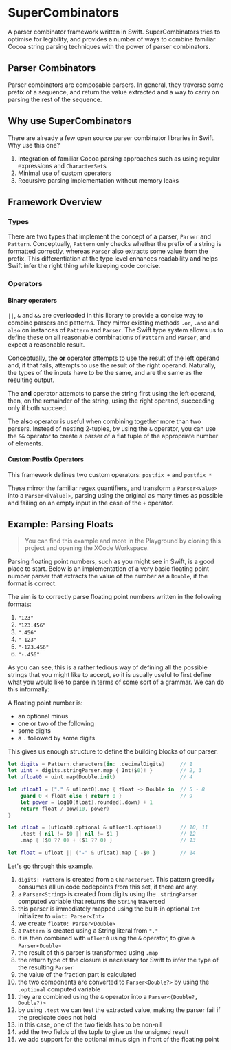 # SuperCombinators

A parser combinator framework written in Swift. SuperCombinators tries to optimise for legibility, and provides a number of ways to combine familiar Cocoa string parsing techniques with the power of parser combinators.

## Parser Combinators

Parser combinators are composable parsers. In general, they traverse some prefix of a sequence, and return the value extracted and a way to carry on parsing the rest of the sequence.

## Why use SuperCombinators

There are already a few open source parser combinator libraries in Swift. Why use this one?

1. Integration of familiar Cocoa parsing approaches such as using regular expressions and `CharacterSet`s
2. Minimal use of custom operators
3. Recursive parsing implementation without memory leaks

## Framework Overview

### Types

There are two types that implement the concept of a parser, `Parser` and `Pattern`. Conceptually, `Pattern` only checks whether the prefix of a string is formatted correctly, whereas `Parser` also extracts some value from the prefix. This differentiation at the type level enhances readability and helps Swift infer the right thing while keeping code concise.

### Operators

#### Binary operators

`||`, `&` and `&&` are overloaded in this library to provide a concise way to combine parsers and patterns. They mirror existing methods `.or`, `.and` and `also` on instances of `Pattern` and `Parser`. The Swift type system allows us to define these on all reasonable combinations of `Pattern` and `Parser`, and expect a reasonable result.

Conceptually, the **or** operator attempts to use the result of the left operand and, if that fails, attempts to use the result of the right operand. Naturally, the types of the inputs have to be the same, and are the same as the resulting output.

The **and** operator attempts to parse the string first using the left operand, then, on the remainder of the string, using the right operand, succeeding only if both succeed.

The **also** operator is useful when combining together more than two parsers. Instead of nesting 2-tuples, by using the `&` operator, you can use the `&&` operator to create a parser of a flat tuple of the appropriate number of elements.

#### Custom Postfix Operators

This framework defines two custom operators: `postfix +` and `postfix *`

These mirror the familiar regex quantifiers, and transform a `Parser<Value>` into a `Parser<[Value]>`, parsing using the original as many times as possible and failing on an empty input in the case of the `+` operator.

## Example: Parsing Floats

> You can find this example and more in the Playground by cloning this project and opening the XCode Workspace.

Parsing floating point numbers, such as you might see in Swift, is a good place to start. Below is an implementation of a very basic floating point number parser that extracts the value of the number as a `Double`, if the format is correct.

The aim is to correctly parse floating point numbers written in the following formats:

1. `"123"`
2. `"123.456"`
3. `".456"`
4. `"-123"`
5. `"-123.456"`
6. `"-.456"`

As you can see, this is a rather tedious way of defining all the possible strings that you might like to accept, so it is usually useful to first define what you would like to parse in terms of some sort of a grammar. We can do this informally:

A floating point number is:

* an optional minus
* one or two of the following
 * some digits
 * a `.` followed by some digits.

This gives us enough structure to define the building blocks of our parser.

``` Swift
let digits = Pattern.characters(in: .decimalDigits)     // 1
let uint = digits.stringParser.map { Int($0)! }         // 2, 3
let ufloat0 = uint.map(Double.init)                     // 4

let ufloat1 = ("." & ufloat0).map { float -> Double in  // 5 - 8
    guard 0 < float else { return 0 }                   // 9
    let power = log10(float).rounded(.down) + 1
    return float / pow(10, power)
}

let ufloat = (ufloat0.optional & ufloat1.optional)      // 10, 11
    .test { nil != $0 || nil != $1 }                    // 12
    .map { ($0 ?? 0) + ($1 ?? 0) }                      // 13

let float = ufloat || ("-" & ufloat).map { -$0 }        // 14
```

Let's go through this example.

1. `digits: Pattern` is created from a `CharacterSet`. This pattern greedily consumes all unicode codepoints from this set, if there are any.
2. a `Parser<String>` is created from digits using the `.stringParser` computed variable that returns the `String` traversed
3. this parser is immediately mapped using the built-in optional `Int` initializer to `uint: Parser<Int>`
4. we create `float0: Parser<Double>`
5. a `Pattern` is created using a String literal from `"."`
6. it is then combined with `ufloat0` using the `&` operator, to give a `Parser<Double>`
7. the result of this parser is transformed using `.map`
8. the return type of the closure is necessary for Swift to infer the type of the resulting `Parser`
9. the value of the fraction part is calculated
10. the two components are converted to `Parser<Double?>` by using the `.optional` computed variable
11. they are combined using the `&` operator into a `Parser<(Double?, Double?)>`
11. by using `.test` we can test the extracted value, making the parser fail if the predicate does not hold
12. in this case, one of the two fields has to be non-nil
13. add the two fields of the tuple to give us the unsigned result
14. we add support for the optional minus sign in front of the floating point
